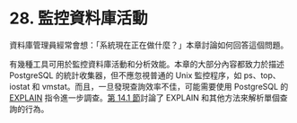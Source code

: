 # 28. 監控資料庫活動

資料庫管理員經常會想：「系統現在正在做什麼？」本章討論如何回答這個問題。

有幾種工具可用於監控資料庫活動和分析效能。本章的大部分內容都致力於描述 PostgreSQL 的統計收集器，但不應忽視普通的 Unix 監控程序，如 ps、top、iostat 和 vmstat。而且，一旦發現查詢效率不佳，可能需要使用 PostgreSQL 的 [EXPLAIN](../../reference/sql-commands/explain.md) 指令進一步調查。[第 14.1 節](../../the-sql-language/14.-xiao-neng-ji-qiao/14.1.-shan-yong-explain.md)討論了 EXPLAIN 和其他方法來解析單個查詢的行為。

